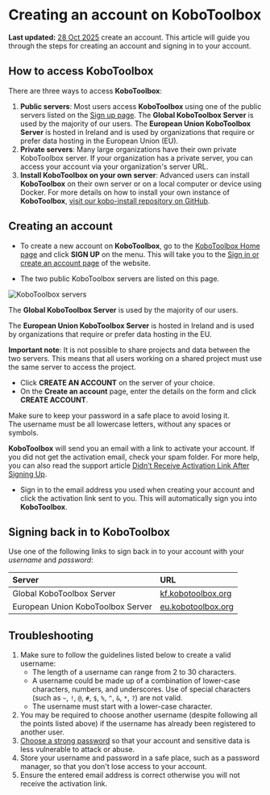 # Creating an account on KoboToolbox
**Last updated:** <a href="https://github.com/kobotoolbox/docs/blob/050dcc9c8bfb4c528208bbe886979999037f1554/source/creating_account.md" class="reference">28 Oct 2025</a>
create an account. This article will guide you through the steps for creating an
account and signing in to your account.

## How to access KoboToolbox

There are three ways to access **KoboToolbox**:

1. **Public servers**: Most users access **KoboToolbox** using one of the public
   servers listed on the [Sign up page](https://www.kobotoolbox.org/sign-up/).
   The **Global KoboToolbox Server** is used by the majority of our users. The
   **European Union KoboToolbox Server** is hosted in Ireland and is used by
   organizations that require or prefer data hosting in the European Union (EU).
1. **Private servers**: Many large organizations have their own private
   KoboToolbox server. If your organization has a private server, you can access
   your account via your organization's server URL.
1. **Install KoboToolbox on your own server**: Advanced users can install
   **KoboToolbox** on their own server or on a local computer or device using Docker. For more
   details on how to install your own instance of **KoboToolbox**,
   [visit our kobo-install repository on GitHub](https://github.com/kobotoolbox/kobo-install).

## Creating an account

- To create a new account on **KoboToolbox**, go to the
  [KoboToolbox Home page](https://kobotoolbox.org) and click **SIGN UP** on the
  menu. This will take you to the
  [Sign in or create an account page](https://www.kobotoolbox.org/sign-up/) of
  the website.

- The two public KoboToolbox servers are listed on this page.

![KoboToolbox servers](images/creating_account/servers-2023.png)

The **Global KoboToolbox Server** is used by the majority of our users.

The **European Union KoboToolbox Server** is hosted in Ireland and is used by
organizations that require or prefer data hosting in the EU.

<p class="note">
  <b>Important note</b>: It is not possible to share projects and data between the two servers. This means that all users working on a shared project must use the same server to access the project.
</p>

- Click **CREATE AN ACCOUNT** on the server of your choice.
- On the **Create an account** page, enter the details on the form and click
  **CREATE ACCOUNT**.

<p class="note">
  Make sure to keep your password in a safe place to avoid losing it. <br />
  The username must be all lowercase letters, without any spaces or symbols.
</p>

**KoboToolbox** will send you an email with a link to activate your account. If
you did not get the activation email, check your spam folder. For more help, you
can also read the support article
[Didn’t Receive Activation Link After Signing Up](activation_link.md).

- Sign in to the email address you used when creating your account and click the
  activation link sent to you. This will automatically sign you into
  **KoboToolbox**.

## Signing back in to KoboToolbox

Use one of the following links to sign back in to your account with your
_username_ and _password_:

| Server                            | URL                                                                           |
| :-------------------------------- | :---------------------------------------------------------------------------- |
| Global KoboToolbox Server         | <a href="https://kf.kobotoolbox.org" class="reference">kf.kobotoolbox.org</a> |
| European Union KoboToolbox Server | <a href="https://eu.kobotoolbox.org" class="reference">eu.kobotoolbox.org</a> |

## Troubleshooting

1. Make sure to follow the guidelines listed below to create a valid username:
   - The length of a username can range from 2 to 30 characters.
   - A username could be made up of a combination of lower-case characters,
     numbers, and underscores. Use of special characters (such as `~`, `!`, `@`,
     `#`, `$`, `%`, `^`, `&`, `*`, `?`) are not valid.
   - The username must start with a lower-case character.
2. You may be required to choose another username (despite following all the
   points listed above) if the username has already been registered to another
   user.
3. [Choose a strong password](https://support.microsoft.com/en-us/windows/create-and-use-strong-passwords-c5cebb49-8c53-4f5e-2bc4-fe357ca048eb)
   so that your account and sensitive data is less vulnerable to attack or
   abuse.
4. Store your username and password in a safe place, such as a password manager,
   so that you don't lose access to your account.
5. Ensure the entered email address is correct otherwise you will not receive
   the activation link.

